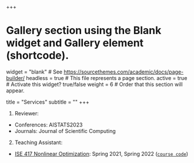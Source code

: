 +++
# Gallery section using the Blank widget and Gallery element (shortcode).
widget = "blank"  # See https://sourcethemes.com/academic/docs/page-builder/
headless = true  # This file represents a page section.
active = true  # Activate this widget? true/false
weight = 6 # Order that this section will appear.

title = "Services"
subtitle = ""
+++

1. Reviewer: 
  * Conferences: AISTATS2023
  * Journals: Journal of Scientific Computing
2. Teaching Assistant: 
  * [ISE 417 Nonlinear Optimization](https://coral.ise.lehigh.edu/danielprobinson/teaching/ise-417/): Spring 2021, Spring 2022 ([`course code`](https://github.com/daniel-p-robinson/nonlinear-optimization-course))

